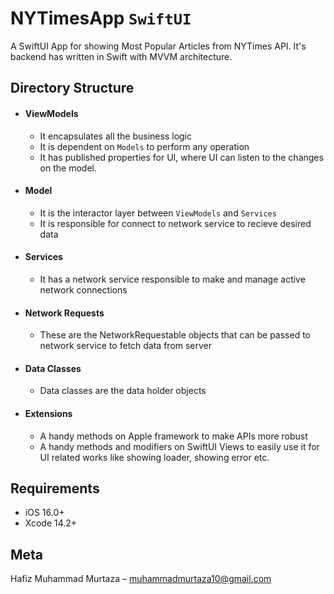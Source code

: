 
# NYTimesApp `SwiftUI`
A SwiftUI App for showing Most Popular Articles from NYTimes API. It's backend has written in Swift with MVVM architecture.

## Directory Structure
- #### ViewModels
    - It encapsulates all the business logic
    - It is dependent on `Models` to perform any operation
    - It has published properties for UI, where UI can listen to the changes on the model.

- #### Model
    - It is the interactor layer between `ViewModels` and `Services`
    - It is responsible for connect to network service to recieve desired data

- #### Services
    - It has a network service responsible to make and manage active network connections

- #### Network Requests
    - These are the NetworkRequestable objects that can be passed to network service to fetch data from server

- #### Data Classes
    - Data classes are the data holder objects

- #### Extensions
    - A handy methods on Apple framework to make APIs more robust
    - A handy methods and modifiers on SwiftUI Views to easily use it for UI related works like showing loader, showing error etc.

## Requirements

- iOS 16.0+
- Xcode 14.2+

## Meta

Hafiz Muhammad Murtaza – muhammadmurtaza10@gmail.com
